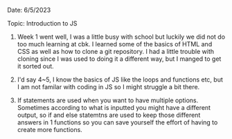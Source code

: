 Date: 6/5/2023

Topic: Introduction to JS

1. Week 1 went well, I was a little busy with school but luckily we did not do too much learning at cbk. I learned some of the basics of HTML and CSS as well as how to clone a git repository. I had a little trouble with cloning since I was used to doing it a different way, but I manged to get it sorted out.

2. I'd say 4~5, I know the basics of JS like the loops and functions etc, but I am not familar with coding in JS so I might struggle a bit there.

3. If statements are used when you want to have multiple options. Sometimes according to what is inputted you might have a different output, so if and else statemtns are used to keep those different answers in 1 functions so you can save yourself the effort of having to create more functions.
